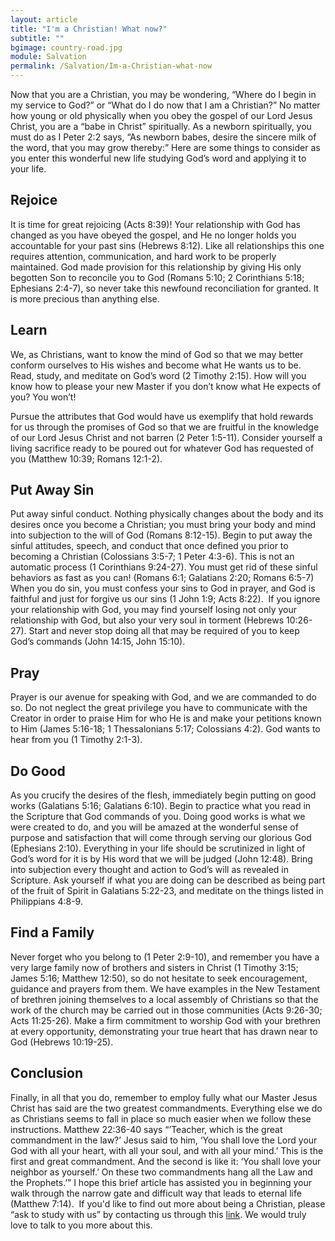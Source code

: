 ```yaml
---
layout: article
title: "I'm a Christian! What now?"
subtitle: ""
bgimage: country-road.jpg
module: Salvation
permalink: /Salvation/Im-a-Christian-what-now
---
```


Now that you are a Christian, you may be wondering, “Where do I begin in my service to God?” or “What do I do now that I am a Christian?” No matter how young or old physically when you obey the gospel of our Lord Jesus Christ, you are a “babe in Christ” spiritually.  As a newborn spiritually, you must do as I Peter 2:2 says, “As newborn babes, desire the sincere milk of the word, that you may grow thereby:”  Here are some things to consider as you enter this wonderful new life studying God’s word and applying it to your life.
 
## Rejoice
It is time for great rejoicing (Acts 8:39)!  Your relationship with God has changed as you have obeyed the gospel, and He no longer holds you accountable for your past sins (Hebrews 8:12).  Like all relationships this one requires attention, communication, and hard work to be properly maintained.  God made provision for this relationship by giving His only begotten Son to reconcile you to God (Romans 5:10; 2 Corinthians 5:18; Ephesians 2:4-7), so never take this newfound reconciliation for granted.  It is more precious than anything else.
 
## Learn
We, as Christians, want to know the mind of God so that we may better conform ourselves to His wishes and become what He wants us to be.  Read, study, and meditate on God’s word    (2 Timothy 2:15).  How will you know how to please your new Master if you don’t know what He expects of you?  You won’t!
 
Pursue the attributes that God would have us exemplify that hold rewards for us through the promises of God so that we are fruitful in the knowledge of our Lord Jesus Christ and not barren (2 Peter 1:5-11).  Consider yourself a living sacrifice ready to be poured out for whatever God has requested of you (Matthew 10:39; Romans 12:1-2).
 
## Put Away Sin
Put away sinful conduct.  Nothing physically changes about the body and its desires once you become a Christian; you must bring your body and mind into subjection to the will of God (Romans 8:12-15).  Begin to put away the sinful attitudes, speech, and conduct that once defined you prior to becoming a Christian (Colossians 3:5-7; 1 Peter 4:3-6).  This is not an automatic process (1 Corinthians 9:24-27).  You must get rid of these sinful behaviors as fast as you can! (Romans 6:1; Galatians 2:20; Romans 6:5-7)  When you do sin, you must confess your sins to God in prayer, and God is faithful and just for forgive us our sins (1 John 1:9; Acts 8:22). 
​
If you ignore your relationship with God, you may find yourself losing not only your relationship with God, but also your very soul in torment (Hebrews 10:26-27). Start and never stop doing all that may be required of you to keep God’s commands (John 14:15, John 15:10). 
 
## Pray
Prayer is our avenue for speaking with God, and we are commanded to do so.  Do not neglect the great privilege you have to communicate with the Creator in order to praise Him for who He is and make your petitions known to Him (James 5:16-18; 1 Thessalonians 5:17; Colossians 4:2).  God wants to hear from you (1 Timothy 2:1-3).
 
## Do Good
As you crucify the desires of the flesh, immediately begin putting on good works (Galatians 5:16; Galatians 6:10).  Begin to practice what you read in the Scripture that God commands of you.  Doing good works is what we were created to do, and you will be amazed at the wonderful sense of purpose and satisfaction that will come through serving our glorious God (Ephesians 2:10).  Everything in your life should be scrutinized in light of God’s word for it is by His word that we will be judged (John 12:48).  Bring into subjection every thought and action to God’s will as revealed in Scripture.  Ask yourself if what you are doing can be described as being part of the fruit of Spirit in Galatians 5:22-23, and meditate on the things listed in Philippians 4:8-9.
 
## Find a Family
Never forget who you belong to (1 Peter 2:9-10), and remember you have a very large family now of brothers and sisters in Christ (1 Timothy 3:15; James 5:16; Matthew 12:50), so do not hesitate to seek encouragement, guidance and prayers from them.  We have examples in the New Testament of brethren joining themselves to a local assembly of Christians so that the work of the church may be carried out in those communities (Acts 9:26-30; Acts 11:25-26).  Make a firm commitment to worship God with your brethren at every opportunity, demonstrating your true heart that has drawn near to God (Hebrews 10:19-25).
 
## Conclusion
Finally, in all that you do, remember to employ fully what our Master Jesus Christ has said are the two greatest commandments.  Everything else we do as Christians seems to fall in place so much easier when we follow these instructions.  Matthew 22:36-40 says “’Teacher, which is the great commandment in the law?’  Jesus said to him, ‘You shall love the Lord your God with all your heart, with all your soul, and with all your mind.’ This is the first and great commandment.  And the second is like it:  ‘You shall love your neighbor as yourself.’  On these two commandments hang all the Law and the Prophets.’” I hope this brief article has assisted you in beginning your walk through the narrow gate and difficult way that leads to eternal life (Matthew 7:14).
​
If you'd like to find out more about being a Christian, please “ask to study with us” by contacting us through this [link]({{site.baseurl}}/study-with-us). We would truly love to talk to you more about this.
